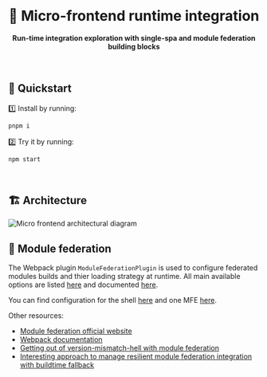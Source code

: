 <br>
<div align="center">
    <h1>🧪 Micro-frontend runtime integration</h1>
    <strong>Run-time integration exploration with single-spa and module federation building blocks</strong>
</div>
<br>
<br>

## 🚀 Quickstart

1️⃣ Install by running:

```bash
pnpm i
```

2️⃣ Try it by running:

```bash
npm start
```

<br>

## 🏗 Architecture

<img alt="Micro frontend architectural diagram" src="https://user-images.githubusercontent.com/10498826/143263059-466a5261-aa7a-4ebb-b02c-e31db661f46e.png">

## 🔨 Module federation

The Webpack plugin `ModuleFederationPlugin` is used to configure federated modules builds and thier loading strategy at runtime.
All main available options are listed [here](https://github.com/webpack/webpack/blob/1c9b1b7a2136d4d9a27352fdbdf389490cca6460/types.d.ts#L6412) and documented [here](https://webpack.js.org/plugins/module-federation-plugin).

You can find configuration for the shell [here](shell/webpack.config.js) and one MFE [here](modules/absence/webpack.config.js).  

Other resources:
- [Module federation official website](https://module-federation.github.io/)
- [Webpack documentation](https://webpack.js.org/concepts/module-federation)
- [Getting out of version-mismatch-hell with module federation](https://www.angulararchitects.io/en/aktuelles/getting-out-of-version-mismatch-hell-with-module-federation/)
- [Interesting approach to manage resilient module federation integration with buildtime fallback](https://www.youtube.com/watch?app=desktop&v=K-yQB9YGmgE)
